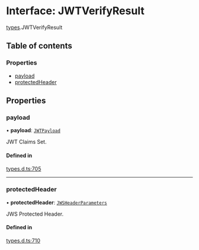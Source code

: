 # Interface: JWTVerifyResult

[types](../modules/types.md).JWTVerifyResult

## Table of contents

### Properties

- [payload](types.JWTVerifyResult.md#payload)
- [protectedHeader](types.JWTVerifyResult.md#protectedheader)

## Properties

### payload

• **payload**: [`JWTPayload`](types.JWTPayload.md)

JWT Claims Set.

#### Defined in

[types.d.ts:705](https://github.com/panva/jose/blob/v3.18.0/src/types.d.ts#L705)

___

### protectedHeader

• **protectedHeader**: [`JWSHeaderParameters`](types.JWSHeaderParameters.md)

JWS Protected Header.

#### Defined in

[types.d.ts:710](https://github.com/panva/jose/blob/v3.18.0/src/types.d.ts#L710)
